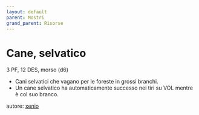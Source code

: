 ```yaml
---
layout: default
parent: Mostri
grand_parent: Risorse
---
```


# Cane, selvatico
3 PF, 12 DES, morso (d6)  
- Cani selvatici che vagano per le foreste in grossi branchi.
- Un cane selvatico ha automaticamente successo nei tiri su VOL mentre è col suo branco.

autore: [xenio](https://xenioinabottle.blogspot.com)
